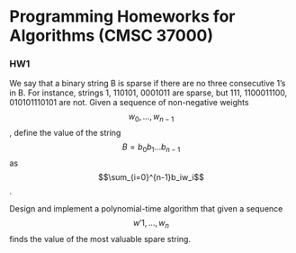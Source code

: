 <script type="text/javascript" src="http://cdn.mathjax.org/mathjax/latest/MathJax.js?config=default"></script>

# Programming Homeworks for Algorithms (CMSC 37000) #

### HW1 ###

We say that a binary string B is sparse if there are no three consecutive 1’s in B. For instance, strings 1, 110101, 0001011 are sparse, but 111, 1100011100, 010101110101 are not. Given a sequence of non-negative weights $$w_0, ..., w_{n−1}$$, define the value of the string $$B = b_0b_1...b_{n−1}$$ as $$\sum_{i=0}^{n-1}b_iw_i$$.

Design and implement a polynomial-time algorithm that given a sequence $$w'1,...,w_n$$ finds the value of the most valuable spare string.